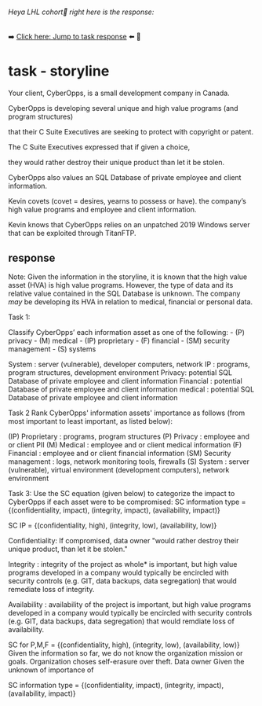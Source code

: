 <!-- Hey fancy seeing you here -->
###### Heya LHL cohort👋 right here is the response:
➡️ [Click here: Jump to task response](#response) ⬅️
🐜
# task - storyline

Your client, CyberOpps, is a small development company in Canada.

CyberOpps is developing several unique and high value programs (and program structures)

that their C Suite Executives are seeking to protect with copyright or patent.

The C Suite Executives expressed that if given a choice,

they would rather destroy their unique product
than let it be stolen.

CyberOpps also values an SQL Database of private employee and client information.

Kevin covets (covet = desires, yearns to possess or have). the company’s
high value programs and employee and client information.

Kevin knows that CyberOpps relies on
an unpatched 2019 Windows server
that can be exploited through TitanFTP.

## response

Note:
Given the information in the storyline, it is known that the high value asset (HVA) is high value programs.
However, the type of data and its relative value contained in the SQL Database is unknown.
The company *may* be developing its HVA in relation to medical, financial or personal data.


Task 1:

Classify CyberOpps’ each information asset as one of the following: - (P) privacy - (M) medical - (IP) proprietary - (F) financial - (SM) security management - (S) systems

System : server (vulnerable), developer computers, network
IP : programs, program structures, development environment
Privacy: potential SQL Database of private employee and client information
Financial : potential Database of private employee and client information
medical : potential SQL Database of private employee and client information

Task 2 Rank CyberOpps' information assets' importance as follows (from most important to least important, as listed below):

(IP) Proprietary : programs, program structures
(P)  Privacy : employee and or client PII 
(M)  Medical : employee and or client medical information
(F)  Financial : employee and or client financial information
(SM) Security management : logs, network monitoring tools, firewalls
(S)  System : server (vulnerable), virtual environment (development computers), network environment


Task 3: Use the SC equation (given below) to categorize the impact to CyberOpps if each asset were to be compromised:
SC information type = {(confidentiality, impact), (integrity, impact), (availability, impact)}

SC IP = {(confidentiality, high), (integrity, low), (availability, low)}

Confidentiality: If compromised, data owner "would rather destroy their unique product, than let it be stolen."

Integrity : integrity of the project as whole* is important, but high value programs developed in a company would typically be encircled with security controls (e.g. GIT, data backups, data segregation) that would remediate loss of integrity. 

Availability : availability of the project is important, but high value programs developed in a company would typically be encircled with security controls (e.g. GIT, data backups, data segregation) that would remdiate loss of availability.


SC for P,M,F = {(confidentiality, high), (integrity, low), (availability, low)}
Given the information so far, we do not know the organization mission or goals. Organization choses self-erasure over theft.
Data owner 
Given the unknown of importance of 







SC information type = {(confidentiality, impact), (integrity, impact), (availability, impact)}

